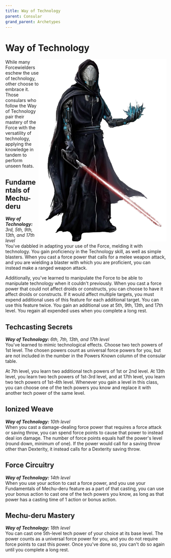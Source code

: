 ```yaml
---
title: Way of Technology
parent: Consular
grand_parent: Archetypes
---
```


# Way of Technology

<img src='../../../../zzImages/Classes/consular_technology.png' style='float:right; width:400px;'>

While many Forcewielders eschew the use of technology, other choose to embrace it. Those consulars who follow the Way of Technology pair their mastery of the Force with the versatility of technology, applying the knowledge in tandem to perform unseen feats.
 
## Fundamentals of Mechu-deru
_**Way of Technology:** 3rd, 5th, 9th, 13th, and 17th level_<br>
You've dabbled in adapting your use of the Force, melding it with technology. You gain proficiency in the Technology skill, as well as simple blasters. When you cast a force power that calls for a melee weapon attack, and you are wielding a blaster with which you are proficient, you can instead make a ranged weapon attack.

Additionally, you've learned to manipulate the Force to be able to manipulate technology when it couldn't previously. When you cast a force power that could not affect droids or constructs, you can choose to have it affect droids or constructs. If it would affect multiple targets, you must expend additional uses of this feature for each additional target. You can use this feature twice. You gain an additional use at 5th, 9th, 13th, and 17th level. You regain all expended uses when you complete a long rest.

## Techcasting Secrets
_**Way of Technology:** 6th, 7th, 13th, and 17th level_<br>
You've learned to mimic technological effects. Choose two tech powers of 1st level. The chosen powers count as universal force powers for you, but are not included in the number in the Powers Known column of the consular table.

At 7th level, you learn two additional tech powers of 1st or 2nd level. At 13th level, you learn two tech powers of 1st-3rd level, and at 17th level, you learn two tech powers of 1st-4th level. Whenever you gain a level in this class, you can choose one of the tech powers you know and replace it with another tech power of the same level.

## Ionized Weave
_**Way of Technology:** 10th level_<br>
When you cast a damage-dealing force power that requires a force attack or saving throw, you can spend force points to cause that power to instead deal ion damage. The number of force points equals half the power's level (round down, minimum of one). If the power would call for a saving throw other than Dexterity, it instead calls for a Dexterity saving throw. 





## Force Circuitry
_**Way of Technology:** 14th level_<br>
When you use your action to cast a force power, and you use your Fundamentals of Mechu-deru feature as a part of that casting, you can use your bonus action to cast one of the tech powers you know, as long as that power has a casting time of 1 action or bonus action.

## Mechu-deru Mastery
_**Way of Technology:** 18th level_<br>
You can cast one 5th-level tech power of your choice at its base level. The power counts as a universal force power for you, and you do not require force points to cast this power. Once you've done so, you can't do so again until you complete a long rest.
